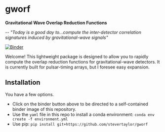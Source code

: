 # gworf
**Gravitational Wave Overlap Reduction Functions**

-- *"Today is a good day to...compute the inter-detector correlation signatures induced by gravitational-wave signals"*

[![Binder](https://mybinder.org/badge_logo.svg)](https://mybinder.org/v2/gh/stevertaylor/gworf/master)

Welcome! This lightweight package is designed to allow you to rapidly compute the overlap reduction functions for gravitational-wave detectors. It is currently built for pulsar-timing arrays, but I foresee easy expansion. 

## Installation

You have a few options.

* Click on the binder button above to be directed to a self-contained binder image of this repository.
* Use the `yaml` file in this repo to install a conda environment: `conda env create -f environment.yml`
* Use pip: `pip install git+https://github.com/stevertaylor/gworf`


